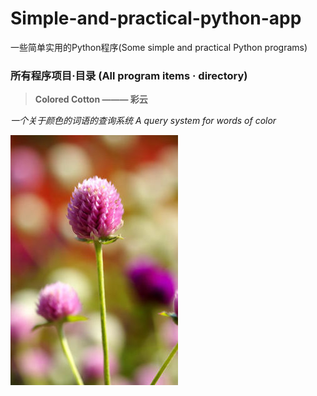 # Simple-and-practical-python-app
一些简单实用的Python程序(Some simple and practical Python programs)


### 所有程序项目·目录 (All program items · directory)

>**Colored Cotton ——— 彩云**

   *一个关于颜色的词语的查询系统*    *A query system for words of color*


![千日红](a.jpg)
